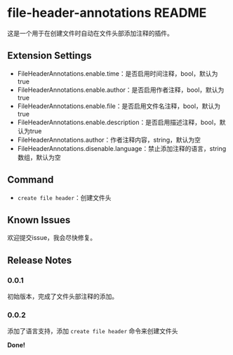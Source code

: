 # file-header-annotations README

这是一个用于在创建文件时自动在文件头部添加注释的插件。

## Extension Settings

- FileHeaderAnnotations.enable.time：是否启用时间注释，bool，默认为true
- FileHeaderAnnotations.enable.author：是否启用作者注释，bool，默认为true
- FileHeaderAnnotations.enable.file：是否启用文件名注释，bool，默认为true
- FileHeaderAnnotations.enable.description：是否启用描述注释，bool，默认为true
- FileHeaderAnnotations.author：作者注释内容，string，默认为空
- FileHeaderAnnotations.disenable.language：禁止添加注释的语言，string数组，默认为空

## Command

- `create file header`：创建文件头

## Known Issues

欢迎提交issue，我会尽快修复。

## Release Notes

### 0.0.1

初始版本，完成了文件头部注释的添加。

### 0.0.2

添加了语言支持，添加 `create file header` 命令来创建文件头

**Done!**